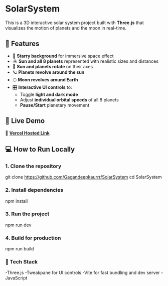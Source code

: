 # SolarSystem
This is a 3D interactive solar system project built with **Three.js** that visualizes the motion of planets and the moon in real-time.

## 🔭 Features

- 🌟 **Starry background** for immersive space effect  
- ☀️ **Sun and all 8 planets** represented with realistic sizes and distances  
- 🔄 **Sun and planets rotate** on their axes  
- 🪐 **Planets revolve around the sun**  
- 🌕 **Moon revolves around Earth**  
- 🎛️ **Interactive UI controls** to:
  - Toggle **light and dark mode**
  - Adjust **individual orbital speeds** of all 8 planets
  - **Pause/Start** planetary movement

## 🚀 Live Demo

🔗 [**Vercel Hosted Link**](https://solar-system-iota-one.vercel.app/)

## 💻 How to Run Locally

### 1. Clone the repository
git clone https://github.com/Gagandeepkaurrr/SolarSystem
cd SolarSystem

### 2. Install dependencies
npm install

### 3. Run the project
npm run dev

### 4. Build for production
npm run build

### 🧩 Tech Stack
-Three.js
-Tweakpane for UI controls
-Vite for fast bundling and dev server
-JavaScript

